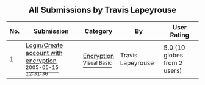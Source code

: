 ﻿<div align="center">

## All Submissions by Travis Lapeyrouse

</div>

No.  | Submission | Category | By   | User Rating
---- | ---------- | -------- | ---- | -----------
1 | [Login/Create account with encryption<br /><sup>2005-05-15 12:31:36</sup>](https://github.com/Planet-Source-Code/travis-lapeyrouse-login-create-account-with-encryption__1-60541) | [Encryption<br /><sup>Visual Basic</sup>](../ByCategory/encryption__1-48.md) | Travis Lapeyrouse | 5.0 (10 globes from 2 users)
